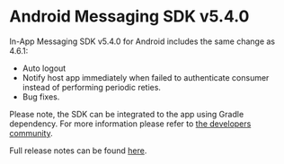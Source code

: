 # Android Messaging SDK v5.4.0

In-App Messaging SDK v5.4.0 for Android includes the same change as 4.6.1:
* Auto logout
* Notify host app immediately when failed to authenticate consumer instead of performing periodic reties.
* Bug fixes.

Please note, the SDK can be integrated to the app using Gradle dependency. For more information please refer to [the developers community](https://developers.liveperson.com/android-quickstart.html).

Full release notes can be found [here](https://developers.liveperson.com/mobile-app-messaging-sdk-for-android-latest-release-notes.html).

